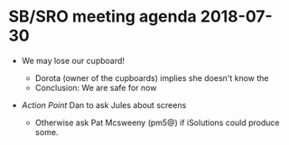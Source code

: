 # SB/SRO meeting agenda 2018-07-30

- We may lose our cupboard!
    - Dorota (owner of the cupboards) implies she doesn't know the
    - Conclusion: We are safe for now

- *Action Point* Dan to ask Jules about screens
    - Otherwise ask Pat Mcsweeny (pm5@) if iSolutions could produce some.
